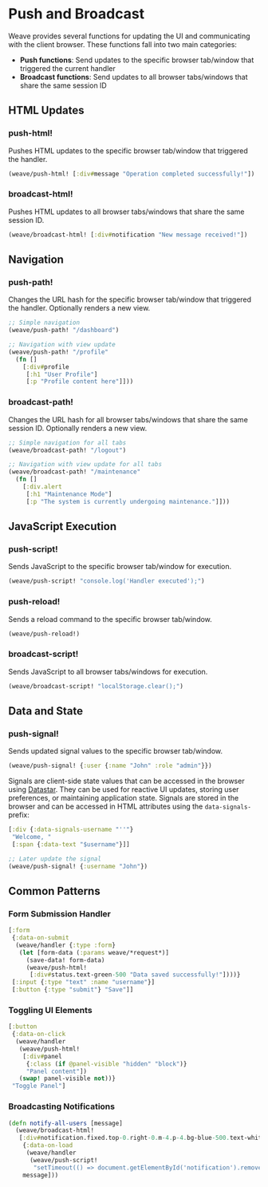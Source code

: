 # Push and Broadcast

Weave provides several functions for updating the UI and communicating
with the client browser. These functions fall into two main
categories:

- **Push functions**: Send updates to the specific browser tab/window
  that triggered the current handler
- **Broadcast functions**: Send updates to all browser tabs/windows
  that share the same session ID

## HTML Updates

### push-html!

Pushes HTML updates to the specific browser tab/window that triggered
the handler.

```clojure
(weave/push-html! [:div#message "Operation completed successfully!"])
```

### broadcast-html!

Pushes HTML updates to all browser tabs/windows that share the same
session ID.

```clojure
(weave/broadcast-html! [:div#notification "New message received!"])
```

## Navigation

### push-path!

Changes the URL hash for the specific browser tab/window that
triggered the handler. Optionally renders a new view.

```clojure
;; Simple navigation
(weave/push-path! "/dashboard")

;; Navigation with view update
(weave/push-path! "/profile" 
  (fn [] 
    [:div#profile 
     [:h1 "User Profile"]
     [:p "Profile content here"]]))
```

### broadcast-path!

Changes the URL hash for all browser tabs/windows that share the same
session ID. Optionally renders a new view.

```clojure
;; Simple navigation for all tabs
(weave/broadcast-path! "/logout")

;; Navigation with view update for all tabs
(weave/broadcast-path! "/maintenance" 
  (fn [] 
    [:div.alert 
     [:h1 "Maintenance Mode"]
     [:p "The system is currently undergoing maintenance."]]))
```

## JavaScript Execution

### push-script!

Sends JavaScript to the specific browser tab/window for execution.

```clojure
(weave/push-script! "console.log('Handler executed');")
```

### push-reload!

Sends a reload command to the specific browser tab/window.

```clojure
(weave/push-reload!)
```

### broadcast-script!

Sends JavaScript to all browser tabs/windows for execution.

```clojure
(weave/broadcast-script! "localStorage.clear();")
```

## Data and State

### push-signal!

Sends updated signal values to the specific browser tab/window.

```clojure
(weave/push-signal! {:user {:name "John" :role "admin"}})
```

Signals are client-side state values that can be accessed in the
browser using [Datastar](https://data-star.dev/).  They can be used
for reactive UI updates, storing user preferences, or maintaining
application state. Signals are stored in the browser and can be
accessed in HTML attributes using the `data-signals-` prefix:

```clojure
[:div {:data-signals-username "''"}
 "Welcome, "
 [:span {:data-text "$username"}]]

;; Later update the signal
(weave/push-signal! {:username "John"})
```

## Common Patterns

### Form Submission Handler

```clojure
[:form
 {:data-on-submit
  (weave/handler {:type :form}
   (let [form-data (:params weave/*request*)]
     (save-data! form-data)
     (weave/push-html! 
      [:div#status.text-green-500 "Data saved successfully!"])))}
 [:input {:type "text" :name "username"}]
 [:button {:type "submit"} "Save"]]
```

### Toggling UI Elements

```clojure
[:button
 {:data-on-click
  (weave/handler
   (weave/push-html!
    [:div#panel
     {:class (if @panel-visible "hidden" "block")}
     "Panel content"])
   (swap! panel-visible not))}
 "Toggle Panel"]
```

### Broadcasting Notifications

```clojure
(defn notify-all-users [message]
  (weave/broadcast-html!
   [:div#notification.fixed.top-0.right-0.m-4.p-4.bg-blue-500.text-white.rounded
    {:data-on-load
     (weave/handler
      (weave/push-script!
       "setTimeout(() => document.getElementById('notification').remove(), 5000)"))}
    message]))
```
